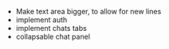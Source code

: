 - Make text area bigger, to allow for new lines
- implement auth
- implement chats tabs
- collapsable chat panel

